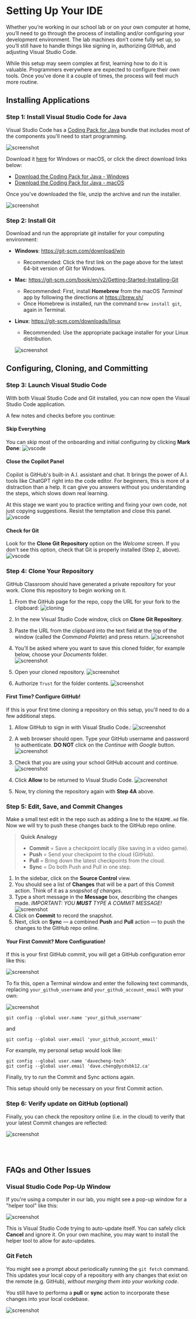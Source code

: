 # Setting Up Your IDE
Whether you’re working in our school lab or on your own computer at home, you’ll need to go through the process of installing and/or configuring your development environment. The lab machines don’t come fully set up, so you’ll still have to handle things like signing in, authorizing GitHub, and adjusting Visual Studio Code. 

While this setup may seem complex at first, learning how to do it is valuable. Programmers everywhere are expected to configure their own tools. Once you’ve done it a couple of times, the process will feel much more routine.

## Installing Applications

### Step 1: Install Visual Studio Code for Java
Visual Studio Code has a [Coding Pack for Java](https://code.visualstudio.com/docs/languages/java) bundle that includes most of the components you'll need to start programming.

![screenshot](images/01A.png)

Download it [here](https://code.visualstudio.com/docs/languages/java) for Windows or macOS, or click the direct download links below:

- [Download the Coding Pack for Java - Windows](https://aka.ms/vscode-java-installer-win)
- [Download the Coding Pack for Java - macOS](https://aka.ms/vscode-java-installer-mac)

Once you've downloaded the file, unzip the archive and run the installer.

![screenshot](images/01B.png)

### Step 2: Install Git
Download and run the appropriate git installer for your computing environment:

- **Windows**: https://git-scm.com/download/win  
  - Recommended: Click the first link on the page above for the latest 64-bit version of Git for Windows.

- **Mac**: https://git-scm.com/book/en/v2/Getting-Started-Installing-Git
  - Recommended: First, install **Homebrew** from the macOS *Terminal* app by following the directions at https://brew.sh/  
  - Once Homebrew is installed, run the command `brew install git`, again in Terminal.

- **Linux**: https://git-scm.com/downloads/linux
  - Recommended: Use the appropriate package installer for your Linux distribution.

  ![screenshot](images/02.png)


## Configuring, Cloning, and Committing

### Step 3: Launch Visual Studio Code
With both Visual Studio Code and Git installed, you can now open the Visual Studio Code application. 

A few notes and checks before you continue:

#### Skip Everything
You can skip most of the onboarding and initial configuring by clicking **Mark Done**:
![vscode](images/03A.png)  

#### Close the Copilot Panel
Copilot is GitHub's built-in A.I. assistant and chat. It brings the power of A.I. tools like ChatGPT right into the code editor. For beginners, this is more of a distraction than a help. It can give you answers without you understanding the steps, which slows down real learning. 

At this stage we want you to practice writing and fixing your own code, not just copying suggestions. Resist the temptation and close this panel.
![vscode](images/03B.png)

#### Check for Git 
Look for the **Clone Git Repository** option on the *Welcome* screen. If you don't see this option, check that Git is properly installed (Step 2, above).
![vscode](images/03C.png)


### Step 4: Clone Your Repository
GitHub Classroom should have generated a private repository for your work. Clone this repository to begin working on it.
1. From the GitHub page for the repo, copy the URL for your fork to the clipboard:
![cloning](images/04A.gif)

2. In the new Visual Studio Code window, click on **Clone Git Repository**.
3. Paste the URL from the clipboard into the text field at the top of the window (called the *Command Palette*) and press return.
![screenshot](images/04B.png)
4. You'll be asked where you want to save this cloned folder, for example below, choose your *Documents* folder.  
![screenshot](images/04C.png)  
5. Open your cloned repository.
![screenshot](images/04H.png)
6. Authorize `Trust` for the folder contents.
![screenshot](images/04I.png)

#### First Time? Configure GitHub!
If this is your first time cloning a repository on this setup, you'll need to do a few additional steps.

1. Allow GitHub to sign in with Visual Studio Code.:
![screenshot](images/04D.png)

2. A web browser should open. Type your GitHub username and password to authenticate. **DO NOT** click on the *Continue with Google* button.
![screenshot](images/04E.png)

3. Check that you are using your school GitHub account and continue.
![screenshot](images/04F.png)

4. Click **Allow** to be returned to Visual Studio Code.
![screenshot](images/04G.png)

5. Now, try cloning the repository again with **Step 4A** above.


### Step 5: Edit, Save, and Commit Changes
Make a small test edit in the repo such as adding a line to the `README.md` file. Now we will try to push these changes back to the GitHub repo online.

> **Quick Analogy**  
> - **Commit** = Save a checkpoint locally (like saving in a video game).  
> - **Push** = Send your checkpoint to the cloud (GitHub).  
> - **Pull** = Bring down the latest checkpoints from the cloud.  
> - **Sync** = Do both Push and Pull in one step.  

1. In the sidebar, click on the **Source Control** view.
2. You should see a list of **Changes** that will be a part of this Commit action. Think of it as a *snapshot of changes*.
3. Type a short message in the **Message** box, describing the changes made. *IMPORTANT: YOU **MUST** TYPE A COMMIT MESSAGE!*  
![screenshot](images/05A.png)  
4. Click on **Commit** to record the snapshot.
5. Next, click on **Sync** — a combined **Push** and **Pull** action — to push the changes to the GitHub repo online.

#### Your First Commit? More Configuration!
If this is your first GitHub commit, you will get a GitHub configuration error like this:

![screenshot](images/05B.png)

To fix this, open a Terminal window and enter the following text commands, replacing `your_github_username` and `your_github_account_email` with your own:

![screenshot](images/05C.png)

```shell
git config --global user.name 'your_github_username'
```
and
```shell
git config --global user.email 'your_github_account_email'
```

For example, my personal setup would look like:

```shell
git config --global user.name 'davecheng-tech'
git config --global user.email 'dave.cheng@ycdsbk12.ca'
```

Finally, try to run the Commit and Sync actions again. 

This setup should only be necessary on your first Commit action.  

### Step 6: Verify update on GitHub (optional)
Finally, you can check the repository online (i.e. in the cloud) to verify that your latest Commit changes are reflected:

![screenshot](images/06.png)

<br><br>

## FAQs and Other Issues

### Visual Studio Code Pop-Up Window
If you're using a computer in our lab, you might see a pop-up window for a "helper tool" like this:

![screenshot](images/E01.png)

This is Visual Studio Code trying to auto-update itself. You can safely click **Cancel** and ignore it. On your own machine, you may want to install the helper tool to allow for auto-updates.

### Git Fetch
You might see a prompt about periodically running the `git fetch` command. This updates your local copy of a repository with any changes that exist on the remote (e.g. GitHub), *without merging them into your working code*.

You still have to performa a **pull** or **sync** action to incorporate these changes into your local codebase.

![screenshot](images/E02.png)
